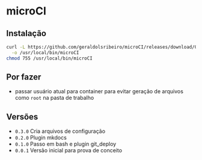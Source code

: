# microCI

## Instalação

```bash
curl -L https://github.com/geraldolsribeiro/microCI/releases/download/0.3.0/microCI \
  -o /usr/local/bin/microCI
chmod 755 /usr/local/bin/microCI
```

## Por fazer

* passar usuário atual para container para evitar geração de arquivos como `root` na pasta de trabalho

## Versões

* `0.3.0` Cria arquivos de configuração
* `0.2.0` Plugin mkdocs
* `0.1.0` Passo em bash e plugin git_deploy
* `0.0.1` Versão inicial para prova de conceito


